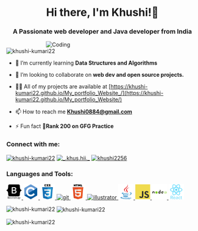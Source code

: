 <h1 align="center">Hi there, I'm Khushi!👋</h1>
<h3 align="center">A Passionate web developer and Java developer from India</h3>
<img align="right" alt="Coding" width= "400" src="https://cdn.dribbble.com/users/4055494/screenshots/15215756/media/d2b66c4ca0192aa26d103448b3d1518b.gif">

<p align="left"> <img src="https://komarev.com/ghpvc/?username=khushi-kumari22&label=Profile%20views&color=0e75b6&style=flat" alt="khushi-kumari22" /> </p>


- 🌱 I’m currently learning **Data Structures and Algorithms**

- 👯 I’m looking to collaborate on **web dev and open source projects.**

- 👨‍💻 All of my projects are available at [https://khushi-kumari22.github.io/My_portfolio_Website_/](https://khushi-kumari22.github.io/My_portfolio_Website/)

- 📫 How to reach me **Khushi0884@gmail.com**

- ⚡ Fun fact **🏅Rank 200 on GFG Practice**

<h3 align="left">Connect with me:</h3>
<p align="left">
<a href="https://linkedin.com/in/khushi-kumari22" target="blank"><img align="center" src="https://raw.githubusercontent.com/rahuldkjain/github-profile-readme-generator/master/src/images/icons/Social/linked-in-alt.svg" alt="khushi-kumari22" height="30" width="40" /></a>
<a href="https://instagram.com/_.khus.hii._" target="blank"><img align="center" src="https://raw.githubusercontent.com/rahuldkjain/github-profile-readme-generator/master/src/images/icons/Social/instagram.svg" alt="_.khus.hii._" height="30" width="40" /></a>
<a href="https://auth.geeksforgeeks.org/user/khushi2256" target="blank"><img align="center" src="https://raw.githubusercontent.com/rahuldkjain/github-profile-readme-generator/master/src/images/icons/Social/geeks-for-geeks.svg" alt="khushi2256" height="30" width="40" /></a>
</p>

<h3 align="left">Languages and Tools:</h3>
<p align="left"> <a href="https://getbootstrap.com" target="_blank" rel="noreferrer"> <img src="https://raw.githubusercontent.com/devicons/devicon/master/icons/bootstrap/bootstrap-plain-wordmark.svg" alt="bootstrap" width="40" height="40"/> </a> <a href="https://www.cprogramming.com/" target="_blank" rel="noreferrer"> <img src="https://raw.githubusercontent.com/devicons/devicon/master/icons/c/c-original.svg" alt="c" width="40" height="40"/> </a> <a href="https://www.w3schools.com/css/" target="_blank" rel="noreferrer"> <img src="https://raw.githubusercontent.com/devicons/devicon/master/icons/css3/css3-original-wordmark.svg" alt="css3" width="40" height="40"/> </a> <a href="https://git-scm.com/" target="_blank" rel="noreferrer"> <img src="https://www.vectorlogo.zone/logos/git-scm/git-scm-icon.svg" alt="git" width="40" height="40"/> </a> <a href="https://www.w3.org/html/" target="_blank" rel="noreferrer"> <img src="https://raw.githubusercontent.com/devicons/devicon/master/icons/html5/html5-original-wordmark.svg" alt="html5" width="40" height="40"/> </a> <a href="https://www.adobe.com/in/products/illustrator.html" target="_blank" rel="noreferrer"> <img src="https://www.vectorlogo.zone/logos/adobe_illustrator/adobe_illustrator-icon.svg" alt="illustrator" width="40" height="40"/> </a> <a href="https://www.java.com" target="_blank" rel="noreferrer"> <img src="https://raw.githubusercontent.com/devicons/devicon/master/icons/java/java-original.svg" alt="java" width="40" height="40"/> </a> <a href="https://developer.mozilla.org/en-US/docs/Web/JavaScript" target="_blank" rel="noreferrer"> <img src="https://raw.githubusercontent.com/devicons/devicon/master/icons/javascript/javascript-original.svg" alt="javascript" width="40" height="40"/> </a> <a href="https://nodejs.org" target="_blank" rel="noreferrer"> <img src="https://raw.githubusercontent.com/devicons/devicon/master/icons/nodejs/nodejs-original-wordmark.svg" alt="nodejs" width="40" height="40"/> </a> <a href="https://reactjs.org/" target="_blank" rel="noreferrer"> <img src="https://raw.githubusercontent.com/devicons/devicon/master/icons/react/react-original-wordmark.svg" alt="react" width="40" height="40"/> </a> </p>

<p><img align="left" src="https://github-readme-stats.vercel.app/api/top-langs?username=khushi-kumari22&show_icons=true&locale=en&layout=compact" alt="khushi-kumari22" /></p>

<p>&nbsp;<img align="center" src="https://github-readme-stats.vercel.app/api?username=khushi-kumari22&show_icons=true&locale=en" alt="khushi-kumari22" /></p>

<p><img align="center" src="https://github-readme-streak-stats.herokuapp.com/?user=khushi-kumari22&" alt="khushi-kumari22" /></p>
